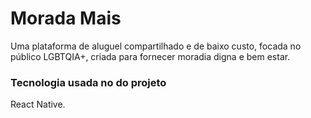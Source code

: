 # Morada Mais

Uma plataforma de aluguel compartilhado e de baixo custo, focada no público LGBTQIA+, criada para fornecer moradia digna e bem estar.

### Tecnologia usada no do projeto

React Native.
